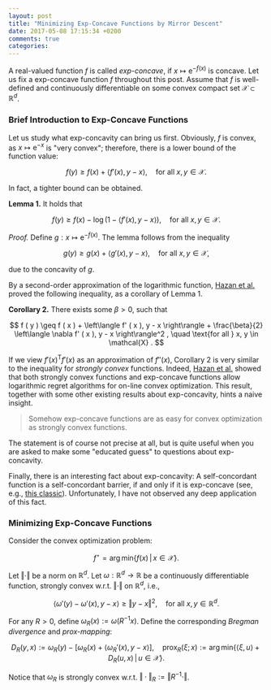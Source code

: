 ```yaml
---
layout: post
title: "Minimizing Exp-Concave Functions by Mirror Descent"
date: 2017-05-08 17:15:34 +0200
comments: true
categories: 
---
```


A real-valued function $f$ is called *exp-concave*, if $x \mapsto \mathrm{e}^{-f ( x )}$ is concave.
Let us fix a exp-concave function $f$ throughout this post.
Assume that $f$ is well-defined and continuously differentiable on some convex compact set $\mathcal{X} \subset \mathbb{R}^d$. 

### Brief Introduction to Exp-Concave Functions

Let us study what exp-concavity can bring us first.
Obviously, $f$ is convex, as $x \mapsto \mathrm{e}^{-x}$ is "very convex"; therefore, there is a lower bound of the function value: 

$$
f ( y ) \geq f ( x ) + \left\langle f' ( x ) , y - x \right\rangle, \quad \text{for all } x, y \in \mathcal{X} . 
$$

In fact, a tighter bound can be obtained. 

**Lemma 1.** It holds that

$$
f ( y ) \geq f ( x ) - \log \left( 1 - \left\langle f' ( x ), y - x \right\rangle \right), \quad \text{for all } x, y \in \mathcal{X} . 
$$

*Proof.* Define $g: x \mapsto \mathrm{e}^{-f (x)}$. 
The lemma follows from the inequality

$$
g ( y ) \geq g ( x ) + \left\langle g' ( x ), y - x \right\rangle , \quad \text{for all } x, y \in \mathcal{X} , 
$$

due to the concavity of $g$.

By a second-order approximation of the logarithmic function, [Hazan et al.](https://link.springer.com/article/10.1007%2Fs10994-007-5016-8?LI=true) proved the following inequality, as a corollary of Lemma 1.

**Corollary 2.** There exists some $\beta > 0$, such that 

$$
f ( y ) \geq f ( x ) + \left\langle f' ( x ), y - x \right\rangle + \frac{\beta}{2} \left\langle \nabla f' ( x ), y - x \right\rangle^2 , \quad \text{for all } x, y \in \mathcal{X} . 
$$

If we view $f' ( x ) ^{\mathrm{T}} f' ( x )$ as an approximation of $f'' ( x )$, Corollary 2 is very similar to the inequality for *strongly convex* functions.
Indeed, [Hazan et al.](https://link.springer.com/article/10.1007%2Fs10994-007-5016-8?LI=true) showed that both strongly convex functions and exp-concave functions allow logarithmic regret algorithms for on-line convex optimization.
This result, together with some other existing results about exp-concavity, hints a naive insight.

> Somehow exp-concave functions are as easy for convex optimization as strongly convex functions.

The statement is of course not precise at all, but is quite useful when you are asked to make some "educated guess" to questions about exp-concavity.

Finally, there is an interesting fact about exp-concavity: A self-concordant function is a self-concordant barrier, if and only if it is exp-concave (see, e.g., [this classic](http://dx.doi.org/10.1137/1.9781611970791)).
Unfortunately, I have not observed any deep application of this fact.

### Minimizing Exp-Concave Functions

Consider the convex optimization problem: 

$$
f^\star = \mathrm{arg\, min} \left\lbrace f ( x ) \, \middle| \, x \in \mathcal{X} \right\rbrace .
$$

Let $\Vert \cdot \Vert$ be a norm on $\mathbb{R}^d$.
Let $\omega : \mathbb{R}^d \to \mathbb{R}$ be a continuously differentiable function, strongly convex w.r.t. $\Vert \cdot \Vert$ on $\mathbb{R}^d$, i.e., 

$$
\left\langle \omega' ( y ) - \omega' ( x ), y - x \right\rangle \geq \left\Vert y - x \right\Vert^2 , \quad \text{for all } x, y \in \mathbb{R}^d. 
$$

For any $R > 0$, define $\omega_R ( x ) := \omega ( R^{-1} x )$.
Define the corresponding *Bregman divergence* and *prox-mapping*: 

$$
D_R ( y, x ) := \omega_R ( y ) - \left[ \omega_R ( x ) + \left\langle \omega_R' ( x ), y - x \right\rangle \right] , \quad \mathrm{prox}_R ( \xi; x ) := \mathrm{arg\, min} \left\lbrace \left\langle \xi, u \right\rangle + D_R ( u, x ) \, \middle| \, u \in \mathcal{X} \right\rbrace . 
$$

Notice that $\omega_R$ is strongly convex w.r.t. $\Vert \cdot \Vert_R := \Vert R^{-1} \cdot \Vert$.
